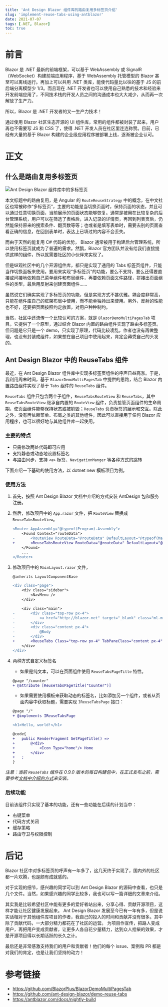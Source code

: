 ```yaml
---
title: 'Ant Design Blazor 组件库的路由复用多标签页介绍'
slug: 'implement-reuse-tabs-using-antblazor'
date: 2021-07-07
tags: [.NET, Blazor]
toc: true
---
```


# 前言

Blazor 是 .NET 最新的前端框架，可以基于 WebAssembly 或 SignalR （WebSocket）构建前端应用程序，基于 WebAssembly 托管模型的 Blazor 甚至可以离线运行。再加上可以共用 .NET 类库，能使代码量比以往的基于 JS 的前后端分离模型少 1/3。而且现在 .NET 开发者也可以使用自己熟悉的技术和经验来开发前端应用了，不同技术栈的开发人员之间的沟通成本也大大减少，从而再一次解放了生产力。

所以，Blazor 是 .NET 开发者的又一生产力技术！

通过使用 Blazor 社区生态开源的 UI 组件库，常用的组件都被封装了起来，用户再也不需要写 JS 和 CSS 了，使得 .NET 开发人员在社区里连连称赞。目前，已经有大量的基于 Blazor 构建的企业级应用程序被部署上线，逐渐被企业认可。

# 正文

## 什么是路由复用多标签页

![Ant Design Blazor 组件库中的多标签页](/photos/reuse-tabs/reuse-tabs-demo1.gif)

本文标题中的路由复用，是 Angular 的 `RouteReuseStrategy` 中的概念，在中文社区也常被称作“多标签页”，主要的功能是当切换页面时，保持页面的状态，并且可以通过任意切换页面，当前展示的页面状态能够恢复。通常是被用在比较复杂的后台管理系统，用户可以在筛选了表格后，进入记录的详情页，再回到列表页后，仍然能保持原来的搜索条件、翻页数等等；也或者是填写表单时，需要去别的页面查看正确的信息，在回到表单时，表达上已填过的内容不会丢失。

而由于天然的能复用 C# 代码的优势， Blazor 通常被用于构建后台管理系统，所以使用标签页就成为了普遍的需求。然鹅，Blazor 官方团队并没有给我们直接提供这样的组件，所以就需要社区的小伙伴来实现了。

但是纵观社区中的几个开源组件库，都只是实现了通用的 Tabs 标签页组件，只能当作切换面板来使用。要用来实现“多标签页”的功能，要么不支持，要么还得要直接或间接地依赖自己菜单组件和布局组件，再要依赖页面文件路径，拼接出页面组件的类型，最后用反射来创建页面组件……

虽然说它们确实实现了多标签页的功能，但是实现方式不甚优雅。耦合度非常高，只能在组件库自己的框架布局中使用，而不能单独拎出来使用。另外，反射的性能也不好，还要把页面按照约定放置，对用户种种制约。

当然，社区中还流传一个比较认可的方案，就是 `BlazorDemoMultiPagesTab` 项目。它提供了一个原型，通过结合 Blazor 内置的路由组件实现了路由多标签页。但问题是它只是一个 demo，只实现了原理，代码比较凌乱，作者也没有再做整理，也没有封装成组件，如果想在自己项目中使用起来，肯定会薅秃自己的头发的。

## Ant Design Blazor 中的 ReuseTabs 组件

最近，在 Ant Design Blazor 组件库中实现多标签页组件的呼声日益高涨。于是，我利用周末时间，基于 `BlazorDemoMultiPagesTab` 中提供的思路，结合 Blazor 内置路由组件实现了基于 `Tabs` 组件的 `ReuseTabs` 组件。

`ReuseTabs` 组件只包含两个子组件，`ReuseTabsRouteView` 和 `ReuseTabs`，其中 `ReuseTabsRouteView` 继承自内置的 `RouteView` 组件，负责接管页面组件的生命周期，使页面组件能够保持状态或被销毁；`ReuseTabs` 负责标签的展示和交互。除此之外，没有再依赖菜单、布局之类的其他组件，因此可以直接用于任何 Blazor 应用程序，也可以很好地与其他组件库一起使用。

### 主要的特点

- 只需修改两处代码即可应用
- 支持静态或动态地设置标签名
- 与路由同步，支持 `<a>` 标签、`NavigationManger` 等各种方式的跳转

下面介绍一下基础的使用方法，以 dotnet new 模板项目为例。

### 使用方法

1. 首先，按照 Ant Design Blazor 文档中介绍的方式安装 AntDesign 包和服务注册。

2. 然后，修改项目中的 `App.razor` 文件，把 `RouteView` 替换成 `ReuseTabsRouteView`。

   ```diff
   <Router AppAssembly="@typeof(Program).Assembly">
       <Found Context="routeData">
   -       <RouteView RouteData="@routeData" DefaultLayout="@typeof(MainLayout)" / >
   +       <ReuseTabsRouteView RouteData="@routeData" DefaultLayout="@typeof(MainLayout)" />
       </Found>
       ...
   </Router>
   ```

3. 修改项目中的 `MainLayout.razor` 文件，

   ```diff
   @inherits LayoutComponentBase

   <div class="page">
       <div class="sidebar">
           <NavMenu />
       </div>

       <div class="main">
   -       <div class="top-row px-4">
   -           <a href="http://blazor.net" target="_blank" class="ml-md-auto">About</a>
   -       </div>
   -       <div class="content px-4">
   -           @Body
   -       </div>
   +       <ReuseTabs Class="top-row px-4" TabPaneClass="content px-4" / >
       </div>
   </div>
   ```

4. 两种方式自定义标签名

   - 如果是纯文本，可以在页面组件使用 `ReuseTabsPageTitle` 特性。

   ```diff
   @page "/counter"
   + @attribute [ReuseTabsPageTitle("Counter")]
   ```

   - 如果需要使用模板来获取动态的标签名，比如添加另一个组件，或者从页面内容中获取标题，需要实现 `IReuseTabsPage` 接口：

   ```diff
   @page "/"
   + @implements IReuseTabsPage

   <h1>Hello, world!</h1>

   @code{
   +   public RenderFragment GetPageTitle() =>
   +       @<div>
   +           <Icon Type="home"/> Home
   +       </div>
   +   ;
   }
   ```

_注意：当前 `ReuseTabs` 组件在 0.9.0 版本的每日构建包中，在正式发布之前，需要参考[文档中介绍的方式](https://antblazor.com/zh-CN/docs/nightly-build)来安装。_

### 后续功能

目前该组件只实现了基本的功能，还有一些功能在后续的计划当中：

- 右键菜单
- 代码方式关闭
- 缓存策略
- 路由守卫与权限控制

# 后记

Blazor 社区中对多标签页的呼声有一年多了，这几天终于实现了，国内外的社区都一片欢腾，也是颇有成就感的。

对于实现的细节，感兴趣的同学可以到 Ant Design Blazor 的源码中查看，也只是几个文件。当然，如果感兴趣的同学比较多，我也可以写一篇详细的文章来介绍。

其实我是比较希望社区中能有更多的爱好者站出来，分享心得、贡献开源项目，这样才能让社区健康发展起来。
Ant Design Blazor 发展至今已有一年有多，但是说实话相对于其他组件库项目的作者，我自己的投入的时间和贡献并没有很多。其中除了贡献代码，一大部分精力都花在了社区的运营。
为项目作宣传，把路人变成用户，再把用户变成贡献者，让更多人各自花少量精力，达到众人拾柴的效果，才是开源项目得以长期活跃的长久之计。

最后还是非常感激支持我们的用户和贡献者！他们的每个 issue、案例和 PR 都是对我们的肯定，也是让我们坚持的动力！

# 参考链接

- https://github.com/BlazorPlus/BlazorDemoMultiPagesTab
- https://github.com/ant-design-blazor/demo-reuse-tabs
- https://antblazor.com/docs/nightly-build
